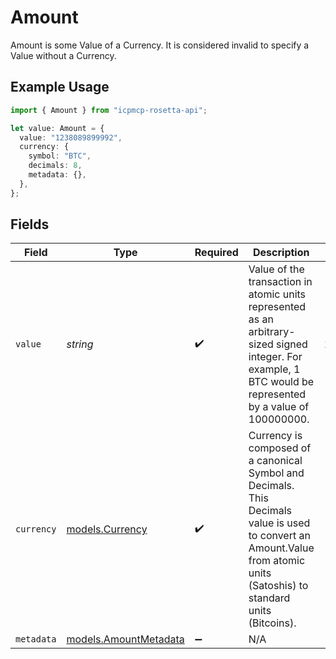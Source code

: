 # Amount

Amount is some Value of a Currency. It is considered invalid to specify a Value without a Currency.

## Example Usage

```typescript
import { Amount } from "icpmcp-rosetta-api";

let value: Amount = {
  value: "1238089899992",
  currency: {
    symbol: "BTC",
    decimals: 8,
    metadata: {},
  },
};
```

## Fields

| Field                                                                                                                                                                      | Type                                                                                                                                                                       | Required                                                                                                                                                                   | Description                                                                                                                                                                | Example                                                                                                                                                                    |
| -------------------------------------------------------------------------------------------------------------------------------------------------------------------------- | -------------------------------------------------------------------------------------------------------------------------------------------------------------------------- | -------------------------------------------------------------------------------------------------------------------------------------------------------------------------- | -------------------------------------------------------------------------------------------------------------------------------------------------------------------------- | -------------------------------------------------------------------------------------------------------------------------------------------------------------------------- |
| `value`                                                                                                                                                                    | *string*                                                                                                                                                                   | :heavy_check_mark:                                                                                                                                                         | Value of the transaction in atomic units represented as an arbitrary-sized signed integer. For example, 1 BTC would be represented by a value of 100000000.                | 1238089899992                                                                                                                                                              |
| `currency`                                                                                                                                                                 | [models.Currency](../models/currency.md)                                                                                                                                   | :heavy_check_mark:                                                                                                                                                         | Currency is composed of a canonical Symbol and Decimals. This Decimals value is used to convert an Amount.Value from atomic units (Satoshis) to standard units (Bitcoins). |                                                                                                                                                                            |
| `metadata`                                                                                                                                                                 | [models.AmountMetadata](../models/amountmetadata.md)                                                                                                                       | :heavy_minus_sign:                                                                                                                                                         | N/A                                                                                                                                                                        |                                                                                                                                                                            |